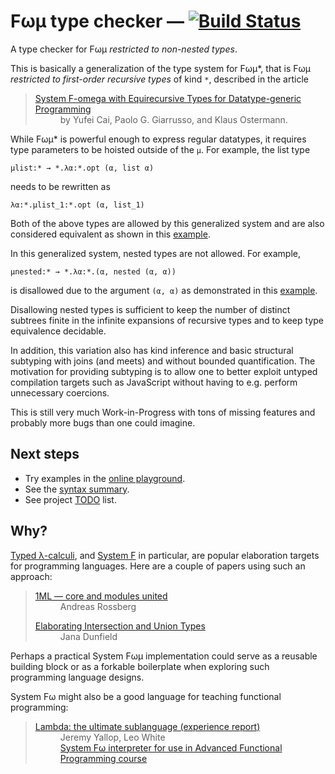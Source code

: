 # Fωμ type checker &mdash; [![Build Status](https://travis-ci.org/polytypic/f-omega-mu.svg?branch=main)](https://travis-ci.org/polytypic/f-omega-mu)

A type checker for Fωμ _restricted to non-nested types_.

This is basically a generalization of the type system for Fωμ\*, that is Fωμ
_restricted to first-order recursive types_ of kind `*`, described in the
article

<blockquote>
  <dl>
    <dt>
      <a href="http://ps.informatik.uni-tuebingen.de/research/functors/equirecursion-fomega-popl16.pdf">
        System F-omega with Equirecursive Types for Datatype-generic Programming
      </a>
    </dt>
    <dd>by Yufei Cai, Paolo G. Giarrusso, and Klaus Ostermann.</dd>
  </dl>
</blockquote>

While Fωμ\* is powerful enough to express regular datatypes, it requires type
parameters to be hoisted outside of the `μ`. For example, the list type

```
μlist:* → *.λα:*.opt (α, list α)
```

needs to be rewritten as

```
λα:*.μlist_1:*.opt (α, list_1)
```

Both of the above types are allowed by this generalized system and are also
considered equivalent as shown in this
[example](https://polytypic.github.io/f-omega-mu/#MQAgMglgzgLiCmBHArhAbgQwDbwHYGN4AoInOGATwAd4QB7KuAXhEG7gQRuAAuAKgDoBtXHVzxOIABQBKADQgodALaiQ7ALogIuEmRCUaILNDggQLQD3Ah2DxCAkwhB8OPXgzjj2sy3HaSNWnXtpPAH0ARlM2Lj4LI1CnFwl3AxiQn01teDg6ADMgzxNwwGzgSN5WAA9OPJN2XlLfUgz6HOCwliKnMorklRq6+rh8AAt4fABrQuLWTzE86snk6a7qohNxbNyjfjUk2FDZNebN9U9UrSJB4ZGgA).

In this generalized system, nested types are not allowed. For example,

```
μnested:* → *.λα:*.(α, nested (α, α))
```

is disallowed due to the argument `(α, α)` as demonstrated in this
[example](https://polytypic.github.io/f-omega-mu/#MQAgcgpgzgLhAmJ4EMaoJ4AdomQJwiQEspkAbMgewHcEAoOsiGEGLQwHuAA7aOeALgBUIQEmEIYQF4QgbuBAjcBCAdAApZAGhA9YCECvWyAlPpBEuDJiy6UYAfXJVaiKdIAe-TX2NcYC554ZL9IA).

Disallowing nested types is sufficient to keep the number of distinct subtrees
finite in the infinite expansions of recursive types and to keep type
equivalence decidable.

In addition, this variation also has kind inference and basic structural
subtyping with joins (and meets) and without bounded quantification. The
motivation for providing subtyping is to allow one to better exploit untyped
compilation targets such as JavaScript without having to e.g. perform
unnecessary coercions.

This is still very much Work-in-Progress with tons of missing features and
probably more bugs than one could imagine.

## Next steps

- Try examples in the
  [online playground](https://polytypic.github.io/f-omega-mu/#MQAgKgFgpiAuBOBDAJgS1qg9gO0QGxAAMAzRAY1kM3lXxGIFdsKtsAoNvKWEQHuBSKALlTYegJMIQIngF42IEIG7gbMNEA6OfMnEQ2EIBMiEAEYN82NF3HNIKHgDOMXQCp65HgApdAWiMBKSezYBHgBWIA).
- See the [syntax summary](SYNTAX.md).
- See project [TODO](TODO.md) list.

## Why?

[Typed λ-calculi](https://en.wikipedia.org/wiki/Typed_lambda_calculus), and
[System F](https://en.wikipedia.org/wiki/System_F) in particular, are popular
elaboration targets for programming languages. Here are a couple of papers using
such an approach:

<blockquote>
  <dl>
    <dt><a href="https://people.mpi-sws.org/~rossberg/1ml/">1ML — core and modules united</a></dt>
    <dd>Andreas Rossberg</dd>
  </dl>
  <dl>
    <dt><a href="https://arxiv.org/abs/1206.5386">Elaborating Intersection and Union Types</a>
    <dd>Jana Dunfield</dd>
  </dl>
</blockquote>

Perhaps a practical System Fωμ implementation could serve as a reusable building
block or as a forkable boilerplate when exploring such programming language
designs.

System Fω might also be a good language for teaching functional programming:

<blockquote>
  <dl>
    <dt><a href="https://dl.acm.org/doi/abs/10.1145/3342713">Lambda: the ultimate sublanguage (experience report)</a></dt>
    <dd>Jeremy Yallop, Leo White<br><a href="https://github.com/ocamllabs/fomega">System Fω interpreter for use in Advanced Functional Programming course</a><dd>
  </dl>
</blockquote>
